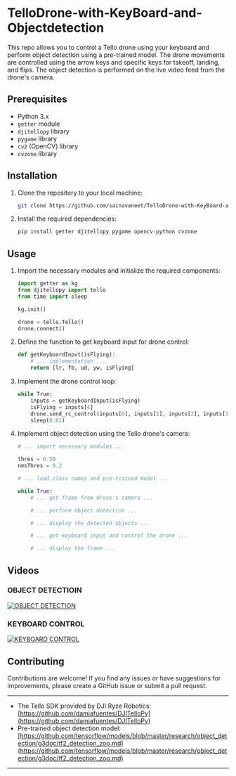 # TelloDrone-with-KeyBoard-and-Objectdetection

This repo allows you to control a Tello drone using your keyboard and perform object detection using a pre-trained model. The drone movements are controlled using the arrow keys and specific keys for takeoff, landing, and flips. The object detection is performed on the live video feed from the drone's camera.

## Prerequisites

- Python 3.x
- `getter` module
- `djitellopy` library
- `pygame` library
- `cv2` (OpenCV) library
- `cvzone` library

## Installation

1. Clone the repository to your local machine:

   ```bash
   git clone https://github.com/sainavaneet/TelloDrone-with-KeyBoard-and-Objectdetection.git
   ```

2. Install the required dependencies:

   ```bash
   pip install getter djitellopy pygame opencv-python cvzone
   ```

## Usage

1. Import the necessary modules and initialize the required components:

   ```python
   import getter as kg
   from djitellopy import tello
   from time import sleep

   kg.init()

   drone = tello.Tello()
   drone.connect()
   ```

2. Define the function to get keyboard input for drone control:

   ```python
   def getKeyboardInput(isFlying):
       # ... implementation ...
       return [lr, fb, ud, yw, isFlying]
   ```

3. Implement the drone control loop:

   ```python
   while True:
       inputs = getKeyboardInput(isFlying)
       isFlying = inputs[4]
       drone.send_rc_control(inputs[0], inputs[1], inputs[2], inputs[3])
       sleep(0.01)
   ```

4. Implement object detection using the Tello drone's camera:

   ```python
   # ... import necessary modules ...

   thres = 0.50
   nmsThres = 0.2

   # ... load class names and pre-trained model ...

   while True:
       # ... get frame from drone's camera ...

       # ... perform object detection ...

       # ... display the detected objects ...

       # ... get keyboard input and control the drone ...

       # ... display the frame ...

   ```


## Videos 

### OBJECT DETECTIOIN
[![OBJECT DETECTION](https://img.youtube.com/vi/FL7ku3DEp7o/0.jpg)](https://youtu.be/FL7ku3DEp7o)

### KEYBOARD CONTROL
[![KEYBOARD CONTROL](https://img.youtube.com/vi/IpdcT8TlTOE/0.jpg)](https://youtu.be/IpdcT8TlTOE)


## Contributing

Contributions are welcome! If you find any issues or have suggestions for improvements, please create a GitHub issue or submit a pull request.


********
- The Tello SDK provided by DJI Ryze Robotics: [https://github.com/damiafuentes/DJITelloPy](https://github.com/damiafuentes/DJITelloPy)
- Pre-trained object detection model: [https://github.com/tensorflow/models/blob/master/research/object_detection/g3doc/tf2_detection_zoo.md](https://github.com/tensorflow/models/blob/master/research/object_detection/g3doc/tf2_detection_zoo.md)
---

